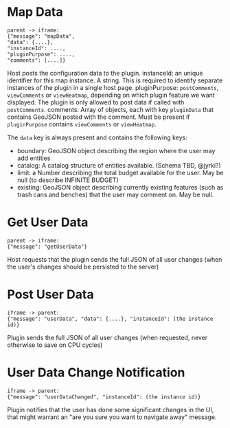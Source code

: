 # Map Data

	parent -> iframe:
	{"message": "mapData",
	"data": {....},
	"instanceId": ....,
	"pluginPurpose": ....,
	"comments": [....]}

Host posts the configuration data to the plugin.
instanceId: an unique identifier for this map instance. A string. This is required to identify separate instances of the plugin in a single host page.
pluginPurpose: `postComments`, `viewComments` or `viewHeatmap`, depending on which plugin feature we want displayed. The plugin is only allowed to post data if called with `postComments`.
comments: Array of objects, each with key `pluginData` that contains GeoJSON posted with the comment. Must be present if `pluginPurpose` contains `viewComments` or `viewHeatmap`.

The `data` key is always present and contains the following keys:

* boundary: GeoJSON object describing the region where the user may add entities
* catalog: A catalog structure of entities available. (Schema TBD, @jyrki?)
* limit: a Number describing the total budget available for the user. May be null (to describe INFINITE BUDGET)
* existing: GeoJSON object describing currently existing features (such as trash cans and benches) that the user may comment on. May be null.


# Get User Data

	parent -> iframe:
	{"message": "getUserData"}

Host requests that the plugin sends the full JSON of all user changes (when the user's changes should be persisted to the server)

# Post User Data

	iframe -> parent:
	{"message": "userData", "data": {....}, "instanceId": (the instance id)}

Plugin sends the full JSON of all user changes (when requested, never otherwise to save on CPU cycles)

# User Data Change Notification

	iframe -> parent:
	{"message": "userDataChanged", "instanceId": (the instance id)}

Plugin notifies that the user has done some significant changes in the UI, that might warrant an "are you sure you want to navigate away" message.